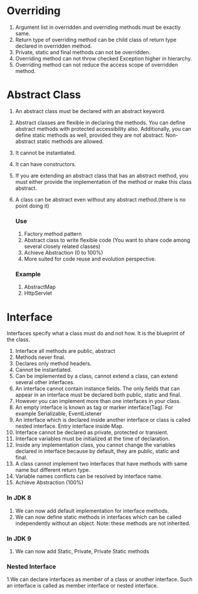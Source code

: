 # Overriding

1. Argument list in overridden and overriding methods must be exactly same.
2. Return type of overriding method can be child class of return type declared in overridden method.
3. Private, static and final methods can not be overridden.
4. Overriding method can not throw checked Exception higher in hierarchy.
5. Overriding method can not reduce the access scope of overridden method.

# Abstract Class

1. An abstract class must be declared with an abstract keyword.
2. Abstract classes are flexible in declaring the methods. You can define abstract methods with protected accessibility also.                Additionally, you can define static methods as well, provided they are not abstract. Non-abstract static methods are allowed.
3. It cannot be instantiated.
4. It can have constructors.
5. If you are extending an abstract class that has an abstract method, you must either provide the implementation of the method or make      this class abstract.
6. A class can be abstract even without any abstract method.(there is no point doing it)

   ### Use 
    1. Factory method pattern
    2. Abstract class to write flexible code (You want to share code among several closely related classes)
    3. Achieve Abstraction (0 to 100%)
    4. More suited for code reuse and evolution perspective.
    
   ### Example
    1. AbstractMap
    2. HttpServlet

# Interface
 Interfaces specify what a class must do and not how. It is the blueprint of the class.
1. Interface all methods are public, abstract
2. Methods never final.
3. Declares only method headers.
4. Cannot be instantiated.
5. Can be implemented by a class, cannot extend a class, can extend several other interfaces.
6. An interface cannot contain instance fields. The only fields that can appear in an interface must be declared both public, static and      final.
7. However you can implement more than one interfaces in your class.
8. An empty interface is known as tag or marker interface(Tag). For example Serializable, EventListener
9. An interface which is declared inside another interface or class is called nested interface. Entry interface inside Map.
10. Interface cannot be declared as private, protected or transient.
11. Interface variables must be initialized at the time of declaration.
12. Inside any implementation class, you cannot change the variables declared in interface because by default, they are public, static       and final. 
13. A class cannot implement two interfaces that have methods with same name but different return type.
14. Variable names conflicts can be resolved by interface name.
15. Achieve Abstraction (100%)

   ### In JDK 8
   
   1. We can now add default implementation for interface methods.
   2. We can now define static methods in interfaces which can be called independently without an object. Note: these methods are not         inherited.
   
   ### In JDK 9
   
   1. We can now add Static, Private, Private Static methods
   
   ### Nested Interface
   
   1.We can declare interfaces as member of a class or another interface. Such an interface is called as member interface or nested          interface.
